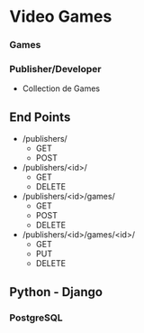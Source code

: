 # Video Games

### Games

### Publisher/Developer
* Collection de Games

## End Points
* /publishers/
    * GET
    * POST
* /publishers/\<id>/
    * GET
    * DELETE
* /publishers/\<id>/games/
    * GET
    * POST
    * DELETE
* /publishers/\<id>/games/\<id>/
    * GET
    * PUT
    * DELETE

## Python - Django
### PostgreSQL